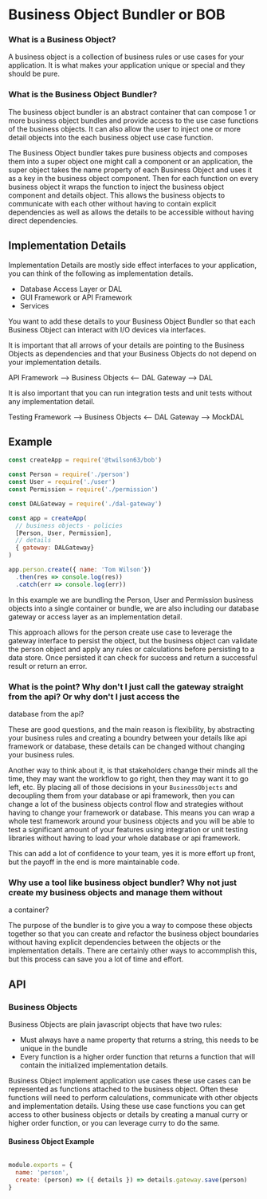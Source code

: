 # Business Object Bundler or BOB

### What is a Business Object? 

A business object is a collection of business rules or use cases for your application. 
It is what makes your application unique or special and they should be pure.

### What is the Business Object Bundler?

The business object bundler is an abstract container that can compose
1 or more business object bundles and provide access to the use case
functions of the business objects. It can also allow the user to inject
one or more detail objects into the each business object use case
function.

The Business Object bundler takes pure business objects and composes them
into a super object one might call a component or an application, the super 
object takes the name property of each Business Object and uses it as a key
in the business object component. Then for each function on every business
object it wraps the function to inject the business object component 
and details object. This allows the business objects to communicate with each 
other without having to contain explicit dependencies as well as allows the
details to be accessible without having direct dependencies. 

## Implementation Details

Implementation Details are mostly side effect interfaces to your application, you can think of the following as implementation details.

* Database Access Layer or DAL
* GUI Framework or API Framework
* Services

You want to add these details to your Business Object Bundler so that each Business Object can interact with I/O devices via interfaces.

It is important that all arrows of your details are pointing to the Business Objects as dependencies and that your Business Objects do not depend on your implementation details.

API Framework --> Business Objects <-- DAL Gateway --> DAL

It is also important that you can run integration tests and unit tests without any implementation detail.

Testing Framework --> Business Objects <-- DAL Gateway --> MockDAL

## Example

``` js
const createApp = require('@twilson63/bob')

const Person = require('./person')
const User = require('./user')
const Permission = require('./permission')

const DALGateway = require('./dal-gateway')

const app = createApp(
  // business objects - policies
  [Person, User, Permission], 
  // details
  { gateway: DALGateway}
)

app.person.create({ name: 'Tom Wilson'})
  .then(res => console.log(res))
  .catch(err => console.log(err))

```

In this example we are bundling the Person, User and Permission business objects into a single 
container or bundle, we are also including our database gateway or access layer as an implementation
detail.

This approach allows for the person create use case to leverage the gateway interface to persist the object, 
but the business object can validate the person object and apply any rules or calculations before persisting
to a data store. Once persisted it can check for success and return a successful result or return an error.

### What is the point? Why don't I just call the gateway straight from the api? Or why don't I just access the
database from the api?

These are good questions, and the main reason is flexibility, by abstracting your business rules and creating 
a boundry between your details like api framework or database, these details can be changed without changing your
business rules.

Another way to think about it, is that stakeholders change their minds all the time, they may want the workflow
to go right, then they may want it to go left, etc. By placing all of those decisions in your `BusinessObjects` 
and decoupling them from your database or api framework, then you can change a lot of the business objects 
control flow and strategies without having to change your framework or database. This means you can wrap a whole 
test framework around your business objects and you will be able to test a significant amount of your features 
using integration or unit testing libraries without having to load your whole database or api framework.

This can add a lot of confidence to your team, yes it is more effort up front, but the payoff in the end is 
more maintainable code.

### Why use a tool like business object bundler? Why not just create my business objects and manage them without
a container?

The purpose of the bundler is to give you a way to compose these objects together so that you can create 
and refactor the business object boundaries without having explicit dependencies between the objects or 
the implementation details. There are certainly other ways to accommplish this, but this process can 
save you a lot of time and effort.

## API

### Business Objects

Business Objects are plain javascript objects that have two rules:

* Must always have a name property that returns a string, this needs to be unique in the bundle
* Every function is a higher order function that returns a function that will contain the initialized
implementation details.

Business Object implement application use cases these use cases can be represented as functions attached
to the business object. Often these functions will need to perform calculations, communicate with other
objects and implementation details. Using these use case functions you can get access to other business
objects or details by creating a manual curry or higher order function, or you can leverage curry to 
do the same.

#### Business Object Example

``` js

module.exports = {
  name: 'person',
  create: (person) => ({ details }) => details.gateway.save(person)
}
```



